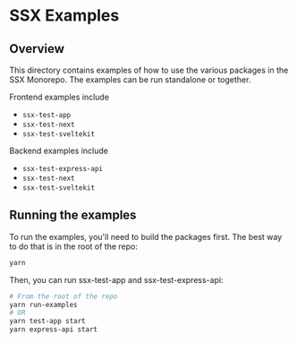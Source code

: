 # SSX Examples
## Overview
This directory contains examples of how to use the various packages in the SSX Monorepo. The examples can be run standalone or together.

Frontend examples include 
- `ssx-test-app`
- `ssx-test-next`
- `ssx-test-sveltekit`

Backend examples include
- `ssx-test-express-api`
- `ssx-test-next`
- `ssx-test-sveltekit`


## Running the examples
To run the examples, you'll need to build the packages first. The best way to do that is in the root of the repo:
```sh
yarn
```

Then, you can run ssx-test-app and ssx-test-express-api:
```sh
# From the root of the repo
yarn run-examples
# OR
yarn test-app start
yarn express-api start
```
